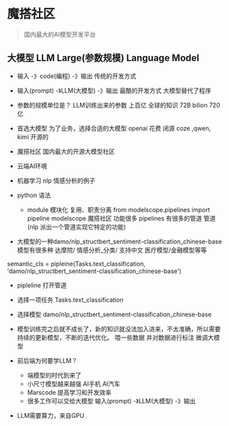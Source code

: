 # 魔搭社区
> 国内最大的AI模型开发平台

## 大模型 LLM Large(参数规模) Language Model
- 输入 -》code(编程) -》输出   传统的开发方式
- 输入(prompt) -》LLM(大模型) -》输出 最酷的开发方式  大模型替代了程序
- 参数的规模单位是？ LLM训练出来的参数 上百亿  全球的知识   72B bilion 720亿


- 首选大模型
  为了业务，选择合适的大模型
  openai 花费  闭源
  coze ,qwen, kimi 开源的
- 魔搭社区
  国内最大的开源大模型社区

- 云端AI环境
- 机器学习 nlp
  情感分析的例子
- python 语法
  - module 模块化 复用、职责分离
  from modelscope.pipelines import pipeline
  modelscope 魔搭社区 功能很多  pipelines 有很多的管道    管道(nlp 派出一个管道实现它特定的功能) 

- 大模型的一种damo/nlp_structbert_sentiment-classification_chinese-base
 模型有很多种 达摩院/ 情感分析_分类/ 支持中文
 医疗模型/金融模型等等

 semantic_cls = pipleine(Tasks.text_classification,
'damo/nlp_structbert_sentiment-classification_chinese-base')
  - pipleline 打开管道
  - 选择一项任务 Tasks.text_classification
  - 选择模型 damo/nlp_structbert_sentiment-classification_chinese-base

- 模型训练完之后就不成长了，新的知识就没法加入进来，不太准确，所以需要持续的更新模型，不断的迭代优化。
   喂一些数据 并对数据进行标注  微调大模型

- 前后端为何要学LLM？
  - 端模型的时代到来了
  - 小尺寸模型越来越强 AI手机 AI汽车
  - Marscode 提高学习和开发效率
  - 很多工作可以交给大模型
   输入(prompt) -》LLM(大模型) -》输出

- LLM需要算力，来自GPU